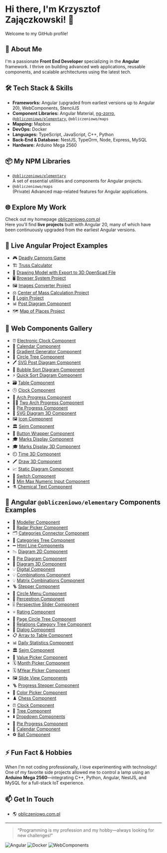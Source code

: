 # Hi there, I'm Krzysztof Zajączkowski! 👋

Welcome to my GitHub profile!

## 💼 About Me

I'm a passionate **Front End Developer** specializing in the **Angular** framework. I thrive on building advanced web applications, reusable components, and scalable architectures using the latest tech.

## 🛠️ Tech Stack & Skills

- **Frameworks:** Angular (upgraded from earliest versions up to Angular 20), WebComponents, StencilJS
- **Component Libraries:** Angular Material, [ng-zorro](https://ng.ant.design), [`@obliczeniowo/elementary`](https://www.npmjs.com/package/@obliczeniowo/elementary), `@obliczeniowo/maps`
- **Mapping:** Mapbox
- **DevOps:** Docker
- **Languages:** TypeScript, JavaScript, C++, Python
- **Back-End & Database:** NestJS, TypeOrm, Node, Express, MySQL
- **Hardware:** Arduino Mega 2560

## 📦 My NPM Libraries

- [`@obliczeniowo/elementary`](https://www.npmjs.com/package/@obliczeniowo/elementary)  
  A set of essential utilities and components for Angular projects.
- `@obliczeniowo/maps`  
  (Private) Advanced map-related features for Angular applications.

## 🌐 Explore My Work

Check out my homepage [obliczeniowo.com.pl](https://obliczeniowo.com.pl)  
Here you'll find **live projects** built with Angular 20, many of which have been continuously upgraded from the earliest Angular versions.

## 🚀 Live Angular Project Examples

- 🎮 [Deadly Cannons Game](https://obliczeniowo.com.pl/1147)
- 🏗️ [Truss Calculator](https://obliczeniowo.com.pl/1152)
- 🧩 [Drawing Model with Export to 3D OpenScad File](https://obliczeniowo.com.pl/1165)
- 🖥️ [Browser System Project](https://obliczeniowo.com.pl/1251)
- 🖼️ [Images Converter Project](https://obliczeniowo.com.pl/1145)
- ⚖️ [Center of Mass Calculation Project](https://obliczeniowo.com.pl/1250)
- 🔐 [Login Project](https://obliczeniowo.com.pl/1163)
- 📊 [Post Diagram Component](https://obliczeniowo.com.pl/1142)
- 🗺️ [Map of Places Project](https://obliczeniowo.com.pl/1218)

## 🧩 Web Components Gallery

- ⏰ [Electronic Clock Component](https://obliczeniowo.com.pl/1300)
- 📅 [Calendar Component](https://obliczeniowo.com.pl/1301)
- 🎨 [Gradient Generator Component](https://obliczeniowo.com.pl/1299)
- 🌳 [Circle Tree Component](https://obliczeniowo.com.pl/1302)
- 🖊️ [SVG Post Diagram Component](https://obliczeniowo.com.pl/1303)
- 🔵 [Bubble Sort Diagram Component](https://obliczeniowo.com.pl/1304)
- ⚡ [Quick Sort Diagram Component](https://obliczeniowo.com.pl/1306)
- 🗃️ [Table Component](https://obliczeniowo.com.pl/1309)
- 🕒 [Clock Component](https://obliczeniowo.com.pl/1327)
- 🏹 [Arch Progress Component](https://obliczeniowo.com.pl/1328)
- 🏹🏹 [Two Arch Progress Component](https://obliczeniowo.com.pl/1329)
- 🥧 [Pie Progress Component](https://obliczeniowo.com.pl/1330)
- 🧮 [SVG Diagram 3D Component](https://obliczeniowo.com.pl/1331)
- 🖼️ [Icon Component](https://obliczeniowo.com.pl/1332)
- 🏛️ [Sejm Component](https://obliczeniowo.com.pl/1333)
- 🔘 [Button Wrapper Component](https://obliczeniowo.com.pl/1335)
- 🎓 [Marks Display Component](https://obliczeniowo.com.pl/1336)
- 🎓 [Marks Display 3D Component](https://obliczeniowo.com.pl/1340)
- ⏲️ [Time 3D Component](https://obliczeniowo.com.pl/1341)
- 🖍️ [Draw 3D Component](https://obliczeniowo.com.pl/1337)
- 📈 [Static Diagram Component](https://obliczeniowo.com.pl/1344)
- 🔀 [Switch Component](https://obliczeniowo.com.pl/1366)
- 🔢 [Min Max Numeric Input Component](https://obliczeniowo.com.pl/1356)
- ⚗️ [Chemical Text Component](https://obliczeniowo.com.pl/1367)

## 🧰 Angular `@obliczeniowo/elementary` Components Examples

- 🧩 [Modeller Component](https://obliczeniowo.com.pl/1352)
- 📡 [Radar Picker Component](https://obliczeniowo.com.pl/1368)
- 🗂️ [Categories Connector Component](https://obliczeniowo.com.pl/1350)
- 🌲 [Categories Tree Component](https://obliczeniowo.com.pl/1351)
- ➖ [Html Line Components](https://obliczeniowo.com.pl/1338)
- 📉 [Diagram 2D Component](https://obliczeniowo.com.pl/1239)
- 🥧 [Pie Diagram Component](https://obliczeniowo.com.pl/1244)
- 🧮 [Diagram 3D Component](https://obliczeniowo.com.pl/1241)
- 💡 [Digital Component](https://obliczeniowo.com.pl/1243)
- 💡 [Combinations Component](https://obliczeniowo.com.pl/1286)
- 💡 [Matrix Combinations Component](https://obliczeniowo.com.pl/1287)
- 🪜 [Stepper Component](https://obliczeniowo.com.pl/1349)
- 🍩 [Circle Menu Component](https://obliczeniowo.com.pl/1290)
- 🤖 [Perceptron Component](https://obliczeniowo.com.pl/1289)
- 🎚️ [Perspective Slider Component](https://obliczeniowo.com.pl/1291)
- ⭐ [Rating Component](https://obliczeniowo.com.pl/1291)
- 🌳 [Page Circle Tree Component](https://obliczeniowo.com.pl/1293)
- 🔗 [Relations Category Tree Component](https://obliczeniowo.com.pl/1364)
- 💬 [Dialog Component](https://obliczeniowo.com.pl/1294)
- 📋 [Array to Table Component](https://obliczeniowo.com.pl/1296)
- 📊 [Daily Statistics Component](https://obliczeniowo.com.pl/1342)
- 🏛️ [Sejm Component](https://obliczeniowo.com.pl/1334)
- 🎯 [Value Picker Component](https://obliczeniowo.com.pl/1346)
- 🗓️ [Month Picker Component](https://obliczeniowo.com.pl/1347)
- 🗓️ [MYear Picker Component](https://obliczeniowo.com.pl/1348)
- 🖼️ [Slide View Components](https://obliczeniowo.com.pl/1326)
- 🪜 [Progress Stepper Component](https://obliczeniowo.com.pl/1288)
- 🎨 [Color Picker Component](https://obliczeniowo.com.pl/1146)
- ♟️ [Chess Component](https://obliczeniowo.com.pl/1150)
- ⏰ [Clock Component](https://obliczeniowo.com.pl/1247)
- 🌲 [Tree Component](https://obliczeniowo.com.pl/1249)
- ⬇️ [Dropdown Components](https://obliczeniowo.com.pl/1248)
- 🥧 [Pie Progress Component](https://obliczeniowo.com.pl/1245)
- 📅 [Calendar Component](https://obliczeniowo.com.pl/1143)
- ⚽ [Ball Component](https://obliczeniowo.com.pl/1144)

## ⚡ Fun Fact & Hobbies

When I'm not coding professionally, I love experimenting with technology!  
One of my favorite side projects allowed me to control a lamp using an **Arduino Mega 2560**—integrating C++, Python, Angular, NestJS, and MySQL for a full-stack IoT experience.

## 📫 Get In Touch

- 🌎 [obliczeniowo.com.pl](https://obliczeniowo.com.pl)

---

> “Programming is my profession and my hobby—always looking for new challenges!”

![Angular](https://img.shields.io/badge/Angular-DD0031?style=for-the-badge&logo=angular&logoColor=white)
![Docker](https://img.shields.io/badge/Docker-2496ED?style=for-the-badge&logo=docker&logoColor=white)
![WebComponents](https://img.shields.io/badge/WebComponents-29ABE2?style=for-the-badge&logo=webcomponents.org&logoColor=white)
